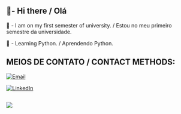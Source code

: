 ## 👋- Hi there / Olá 
🏫 - I am on my first semester of university. / Estou no meu primeiro semestre da universidade.

🐍 - Learning Python. / Aprendendo Python.







## MEIOS DE CONTATO / CONTACT METHODS:

[![Email](https://img.shields.io/badge/Email-andre.nmota@sempreceub.com-red?style=flat-square&logo=gmail)](mailto:andre.nmota@sempreceub.com)

[![LinkedIn](https://img.shields.io/badge/LinkedIn-Perfil-blue?style=flat-square&logo=linkedin)](https://www.linkedin.com/in/andré-luís-neiva-mota-175b4635b/)


## 
![](https://media.tenor.com/TCEyVCo9wG0AAAAC/dark-souls-bonfire.gif)




<!--
**alnm-06/alnm-06** is a ✨ _special_ ✨ repository because its `README.md` (this file) appears on your GitHub profile.

Here are some ideas to get you started:

- 🔭 I’m currently working on ...
- 🌱 I’m currently learning ...
- 👯 I’m looking to collaborate on ...
- 🤔 I’m looking for help with ...
- 💬 Ask me about ...
- 📫 How to reach me: ...
- 😄 Pronouns: ...
- ⚡ Fun fact: ...
-->
